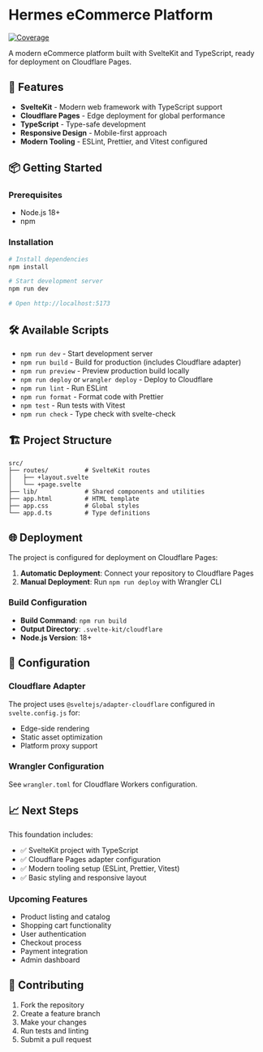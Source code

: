 # Hermes eCommerce Platform

[![Coverage](https://img.shields.io/badge/coverage-88.51%25-brightgreen.svg)](./coverage/index.html)

A modern eCommerce platform built with SvelteKit and TypeScript, ready for
deployment on Cloudflare Pages.

## 🚀 Features

- **SvelteKit** - Modern web framework with TypeScript support
- **Cloudflare Pages** - Edge deployment for global performance
- **TypeScript** - Type-safe development
- **Responsive Design** - Mobile-first approach
- **Modern Tooling** - ESLint, Prettier, and Vitest configured

## 📦 Getting Started

### Prerequisites

- Node.js 18+
- npm

### Installation

```bash
# Install dependencies
npm install

# Start development server
npm run dev

# Open http://localhost:5173
```

## 🛠️ Available Scripts

- `npm run dev` - Start development server
- `npm run build` - Build for production (includes Cloudflare adapter)
- `npm run preview` - Preview production build locally
- `npm run deploy` or `wrangler deploy` - Deploy to Cloudflare
- `npm run lint` - Run ESLint
- `npm run format` - Format code with Prettier
- `npm test` - Run tests with Vitest
- `npm run check` - Type check with svelte-check

## 🏗️ Project Structure

```
src/
├── routes/          # SvelteKit routes
│   ├── +layout.svelte
│   └── +page.svelte
├── lib/             # Shared components and utilities
├── app.html         # HTML template
├── app.css          # Global styles
└── app.d.ts         # Type definitions
```

## 🌐 Deployment

The project is configured for deployment on Cloudflare Pages:

1. **Automatic Deployment**: Connect your repository to Cloudflare Pages
2. **Manual Deployment**: Run `npm run deploy` with Wrangler CLI

### Build Configuration

- **Build Command**: `npm run build`
- **Output Directory**: `.svelte-kit/cloudflare`
- **Node.js Version**: 18+

## 🔧 Configuration

### Cloudflare Adapter

The project uses `@sveltejs/adapter-cloudflare` configured in `svelte.config.js`
for:

- Edge-side rendering
- Static asset optimization
- Platform proxy support

### Wrangler Configuration

See `wrangler.toml` for Cloudflare Workers configuration.

## 📈 Next Steps

This foundation includes:

- ✅ SvelteKit project with TypeScript
- ✅ Cloudflare Pages adapter configuration
- ✅ Modern tooling setup (ESLint, Prettier, Vitest)
- ✅ Basic styling and responsive layout

### Upcoming Features

- Product listing and catalog
- Shopping cart functionality
- User authentication
- Checkout process
- Payment integration
- Admin dashboard

## 🤝 Contributing

1. Fork the repository
2. Create a feature branch
3. Make your changes
4. Run tests and linting
5. Submit a pull request
